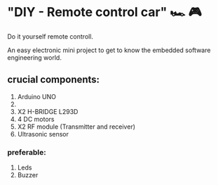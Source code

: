 # "DIY - Remote control car"  :racing_car:	:video_game:

Do it yourself remote controll.

An easy electronic mini project to get to know the embedded software engineering world.

## crucial components:

  1. Arduino UNO
  2. 
  3. X2 H-BRIDGE L293D
  4. 4  DC motors
  5. X2 RF module (Transmitter and receiver)
  6. Ultrasonic sensor
  
 ### preferable:
 
  1. Leds
  2. Buzzer
   
